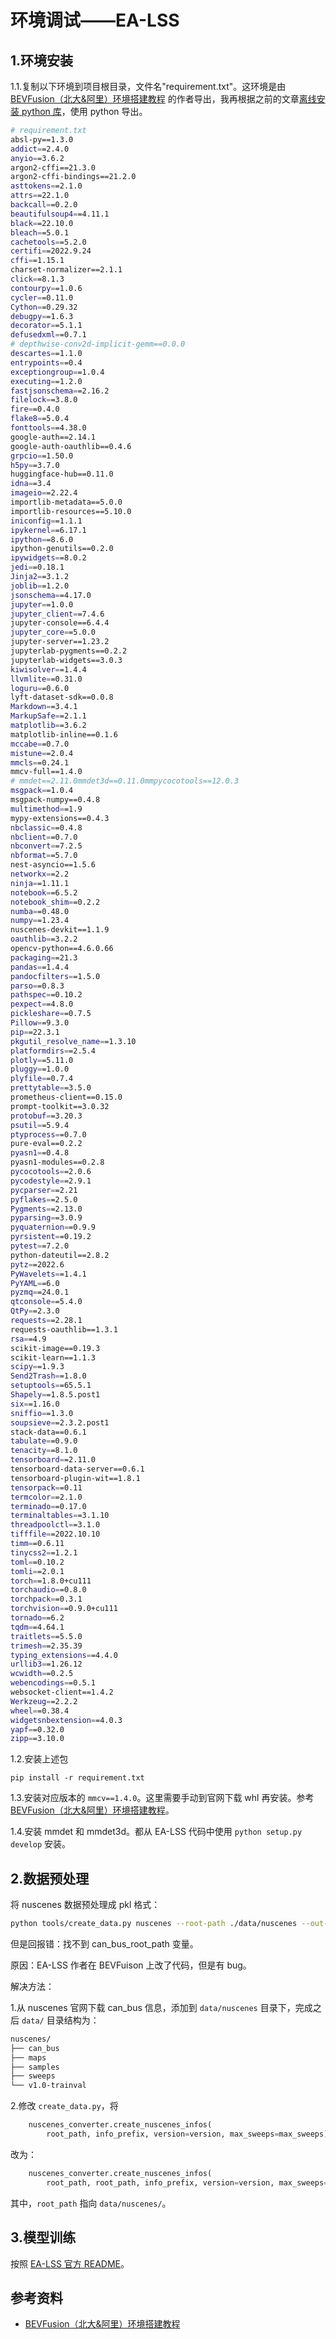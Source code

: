 
# 环境调试——EA-LSS

## 1.环境安装

1.1.复制以下环境到项目根目录，文件名"requirement.txt"。这环境是由[BEVFusion（北大&amp;阿里）环境搭建教程](https://blog.csdn.net/u014295602/article/details/127933607) 的作者导出，我再根据之前的文章[离线安装 python 库](../../2023_11/pkg_install_offline/pkg_install_offline.md)，使用 python 导出。

```bash
# requirement.txt
absl-py==1.3.0
addict==2.4.0
anyio==3.6.2
argon2-cffi==21.3.0
argon2-cffi-bindings==21.2.0
asttokens==2.1.0
attrs==22.1.0
backcall==0.2.0
beautifulsoup4==4.11.1
black==22.10.0
bleach==5.0.1
cachetools==5.2.0
certifi==2022.9.24
cffi==1.15.1
charset-normalizer==2.1.1
click==8.1.3
contourpy==1.0.6
cycler==0.11.0
Cython==0.29.32
debugpy==1.6.3
decorator==5.1.1
defusedxml==0.7.1
# depthwise-conv2d-implicit-gemm==0.0.0
descartes==1.1.0
entrypoints==0.4
exceptiongroup==1.0.4
executing==1.2.0
fastjsonschema==2.16.2
filelock==3.8.0
fire==0.4.0
flake8==5.0.4
fonttools==4.38.0
google-auth==2.14.1
google-auth-oauthlib==0.4.6
grpcio==1.50.0
h5py==3.7.0
huggingface-hub==0.11.0
idna==3.4
imageio==2.22.4
importlib-metadata==5.0.0
importlib-resources==5.10.0
iniconfig==1.1.1
ipykernel==6.17.1
ipython==8.6.0
ipython-genutils==0.2.0
ipywidgets==8.0.2
jedi==0.18.1
Jinja2==3.1.2
joblib==1.2.0
jsonschema==4.17.0
jupyter==1.0.0
jupyter_client==7.4.6
jupyter-console==6.4.4
jupyter_core==5.0.0
jupyter-server==1.23.2
jupyterlab-pygments==0.2.2
jupyterlab-widgets==3.0.3
kiwisolver==1.4.4
llvmlite==0.31.0
loguru==0.6.0
lyft-dataset-sdk==0.0.8
Markdown==3.4.1
MarkupSafe==2.1.1
matplotlib==3.6.2
matplotlib-inline==0.1.6
mccabe==0.7.0
mistune==2.0.4
mmcls==0.24.1
mmcv-full==1.4.0
# mmdet==2.11.0mmdet3d==0.11.0mmpycocotools==12.0.3
msgpack==1.0.4
msgpack-numpy==0.4.8
multimethod==1.9
mypy-extensions==0.4.3
nbclassic==0.4.8
nbclient==0.7.0
nbconvert==7.2.5
nbformat==5.7.0
nest-asyncio==1.5.6
networkx==2.2
ninja==1.11.1
notebook==6.5.2
notebook_shim==0.2.2
numba==0.48.0
numpy==1.23.4
nuscenes-devkit==1.1.9
oauthlib==3.2.2
opencv-python==4.6.0.66
packaging==21.3
pandas==1.4.4
pandocfilters==1.5.0
parso==0.8.3
pathspec==0.10.2
pexpect==4.8.0
pickleshare==0.7.5
Pillow==9.3.0
pip==22.3.1
pkgutil_resolve_name==1.3.10
platformdirs==2.5.4
plotly==5.11.0
pluggy==1.0.0
plyfile==0.7.4
prettytable==3.5.0
prometheus-client==0.15.0
prompt-toolkit==3.0.32
protobuf==3.20.3
psutil==5.9.4
ptyprocess==0.7.0
pure-eval==0.2.2
pyasn1==0.4.8
pyasn1-modules==0.2.8
pycocotools==2.0.6
pycodestyle==2.9.1
pycparser==2.21
pyflakes==2.5.0
Pygments==2.13.0
pyparsing==3.0.9
pyquaternion==0.9.9
pyrsistent==0.19.2
pytest==7.2.0
python-dateutil==2.8.2
pytz==2022.6
PyWavelets==1.4.1
PyYAML==6.0
pyzmq==24.0.1
qtconsole==5.4.0
QtPy==2.3.0
requests==2.28.1
requests-oauthlib==1.3.1
rsa==4.9
scikit-image==0.19.3
scikit-learn==1.1.3
scipy==1.9.3
Send2Trash==1.8.0
setuptools==65.5.1
Shapely==1.8.5.post1
six==1.16.0
sniffio==1.3.0
soupsieve==2.3.2.post1
stack-data==0.6.1
tabulate==0.9.0
tenacity==8.1.0
tensorboard==2.11.0
tensorboard-data-server==0.6.1
tensorboard-plugin-wit==1.8.1
tensorpack==0.11
termcolor==2.1.0
terminado==0.17.0
terminaltables==3.1.10
threadpoolctl==3.1.0
tifffile==2022.10.10
timm==0.6.11
tinycss2==1.2.1
toml==0.10.2
tomli==2.0.1
torch==1.8.0+cu111
torchaudio==0.8.0
torchpack==0.3.1
torchvision==0.9.0+cu111
tornado==6.2
tqdm==4.64.1
traitlets==5.5.0
trimesh==2.35.39
typing_extensions==4.4.0
urllib3==1.26.12
wcwidth==0.2.5
webencodings==0.5.1
websocket-client==1.4.2
Werkzeug==2.2.2
wheel==0.38.4
widgetsnbextension==4.0.3
yapf==0.32.0
zipp==3.10.0

```

1.2.安装上述包

```
pip install -r requirement.txt
```

1.3.安装对应版本的 `mmcv==1.4.0`。这里需要手动到官网下载 whl 再安装。参考[BEVFusion（北大&amp;阿里）环境搭建教程](https://blog.csdn.net/u014295602/article/details/127933607)。

1.4.安装 mmdet 和 mmdet3d。都从 EA-LSS 代码中使用 `python setup.py develop` 安装。

## 2.数据预处理

将 nuscenes 数据预处理成 pkl 格式：

```bash
python tools/create_data.py nuscenes --root-path ./data/nuscenes --out-dir ./data/nuscenes --extra-tag nuscenes
```

但是回报错：找不到 can_bus_root_path 变量。

原因：EA-LSS 作者在 BEVFuison 上改了代码，但是有 bug。

解决方法：

1.从 nuscenes 官网下载 can_bus 信息，添加到 `data/nuscenes` 目录下，完成之后 `data/` 目录结构为：

```bash
nuscenes/
├── can_bus
├── maps
├── samples
├── sweeps
└── v1.0-trainval
```

2.修改 `create_data.py`，将

```python
    nuscenes_converter.create_nuscenes_infos(
        root_path, info_prefix, version=version, max_sweeps=max_sweeps)
```

改为：

```python
    nuscenes_converter.create_nuscenes_infos(
        root_path, root_path, info_prefix, version=version, max_sweeps=max_sweeps)
```

其中，`root_path` 指向 `data/nuscenes/`。

## 3.模型训练

按照 [EA-LSS 官方 README](https://github.com/hht1996ok/EA-LSS)。

## 参考资料

* [BEVFusion（北大&amp;阿里）环境搭建教程](https://blog.csdn.net/u014295602/article/details/127933607)
